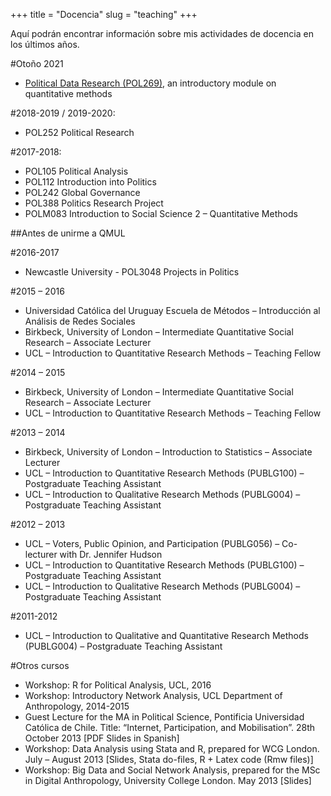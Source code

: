 +++
title = "Docencia"
slug = "teaching"
+++

Aquí podrán encontrar información sobre mis actividades de docencia en los últimos años.


#Otoño 2021

- [Political Data Research (POL269)](https://qmul-spir.github.io/POL269/), an introductory module on quantitative methods

#2018-2019 / 2019-2020:

- POL252 Political Research

#2017-2018:

- POL105 Political Analysis
- POL112 Introduction into Politics
- POL242 Global Governance
- POL388 Politics Research Project
- POLM083 Introduction to Social Science 2 – Quantitative Methods 

##Antes de unirme a QMUL

#2016-2017

- Newcastle University - POL3048 Projects in Politics

#2015 – 2016

- Universidad Católica del Uruguay Escuela de Métodos – Introducción al Análisis de Redes Sociales 
- Birkbeck, University of London – Intermediate Quantitative Social Research – Associate Lecturer
- UCL – Introduction to Quantitative Research Methods – Teaching Fellow

#2014 – 2015

- Birkbeck, University of London – Intermediate Quantitative Social Research – Associate Lecturer
- UCL – Introduction to Quantitative Research Methods – Teaching Fellow

#2013 – 2014

- Birkbeck, University of London – Introduction to Statistics – Associate Lecturer
- UCL – Introduction to Quantitative Research Methods (PUBLG100) – Postgraduate Teaching Assistant
- UCL – Introduction to Qualitative Research Methods (PUBLG004) – Postgraduate Teaching Assistant

#2012 – 2013

- UCL – Voters, Public Opinion, and Participation (PUBLG056) – Co-lecturer with Dr. Jennifer Hudson
- UCL – Introduction to Quantitative Research Methods (PUBLG100) – Postgraduate Teaching Assistant
- UCL – Introduction to Qualitative Research Methods (PUBLG004) – Postgraduate Teaching Assistant

#2011-2012

- UCL – Introduction to Qualitative and Quantitative Research Methods (PUBLG004) – Postgraduate Teaching Assistant

#Otros cursos

- Workshop: R for Political Analysis, UCL, 2016
- Workshop: Introductory Network Analysis, UCL Department of Anthropology, 2014-2015
- Guest Lecture for the MA in Political Science, Pontificia Universidad Católica de Chile. Title: “Internet, Participation, and Mobilisation”. 28th October 2013 [PDF Slides in Spanish]
- Workshop: Data Analysis using Stata and R, prepared for WCG London. July – August 2013 [Slides, Stata do-files, R + Latex code (Rmw files)]
- Workshop: Big Data and Social Network Analysis, prepared for the MSc in Digital Anthropology, University College London. May 2013 [Slides]
